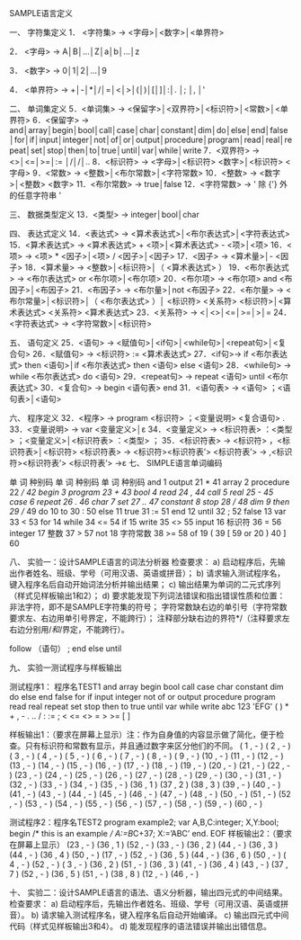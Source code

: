 ﻿SAMPLE语言定义

一、	字符集定义
1．	<字符集> → <字母>│<数字>│<单界符>

2．	<字母> → A│B│…│Z│a│b│…│z

3．	<数字> → 0│1│2│…│9

4．	<单界符> → +│-│*│/│=│<│>│(│)│[│]│:│. │; │, │'


二、	单词集定义
5．<单词集> → <保留字>│<双界符>│<标识符>│<常数>│<单界符>
6．<保留字> → and│array│begin│bool│call│case│char│constant│dim│do│else│end│false│for│if│input│integer│not│of│or│output│procedure│program│read│real│repeat│set│stop│then│to│true│until│var│while│write
7．<双界符> → <>│<=│>=│:= │/*│*/│..
8．<标识符> → <字母>│<标识符> <数字>│<标识符> <字母>
9．<常数> → <整数>│<布尔常数>│<字符常数>
10．<整数> → <数字>│<整数> <数字>
11．<布尔常数> → true│false
12．<字符常数> → ' 除 {'} 外的任意字符串 '

三、	数据类型定义
13．<类型> → integer│bool│char

四、	表达式定义
14．<表达式> → <算术表达式>│<布尔表达式>│<字符表达式>
15．<算术表达式> → <算术表达式> + <项>│<算术表达式> - <项>│<项>
16．<项> → <项> * <因子>│<项> / <因子>│<因子>
17．<因子> → <算术量>│- <因子>
18．<算术量> → <整数>│<标识符>│（ <算术表达式> ）
19．<布尔表达式> → <布尔表达式> or <布尔项>│<布尔项>
20．<布尔项> → <布尔项> and <布因子>│<布因子>
21．<布因子> → <布尔量>│not <布因子>
22．<布尔量> → <布尔常量>│<标识符>│（ <布尔表达式> ）│
<标识符> <关系符> <标识符>│<算术表达式> <关系符> <算术表达式>
23．<关系符> → <│<>│<=│>=│>│=
24．<字符表达式> → <字符常数>│<标识符>

五、	语句定义
25．<语句> → <赋值句>│<if句>│<while句>│<repeat句>│<复合句>
26．<赋值句> → <标识符> := <算术表达式>
27．<if句>→ if <布尔表达式> then <语句>│if <布尔表达式> then <语句> else <语句>
28．<while句> → while <布尔表达式> do <语句>
29．<repeat句> → repeat <语句> until <布尔表达式>
30．<复合句> → begin <语句表> end
31．<语句表> → <语句> ；<语句表>│<语句>


六、	程序定义
32．<程序> → program <标识符> ；<变量说明> <复合语句> .
33．<变量说明> → var <变量定义>│ε
34．<变量定义> → <标识符表> ：<类型> ；<变量定义>│<标识符表> ：<类型> ；
35．<标识符表> → <标识符> ，<标识符表>│<标识符>
         <标识符表> → <标识符><标识符表’>
        <标识符表’> → ,<标识符><标识符表’>
          <标识符表’> →ε
七、	SIMPLE语言单词编码

单  词	种别码		单  词	种别码		单  词	种别码
and	1		output	21		*	41
array	2		procedure	22		*/	42
begin	3		program	23		+	43
bool	4		read	24		,	44
call	5		real	25		-	45
case	6		repeat	26		.	46
char	7		set	27		..	47
constant	8		stop	28		/	48
dim	9		then	29		/*	49
do	10		to	30		:	50
else	11		true	31		:=	51
end	12		until	32		; 	52
false	13		var	33		<	53
for	14		while	34		<=	54
if	15		write	35		<>	55
input	16		标识符	36		=	56
integer	17		整数	37		>	57
not	18		字符常数	38		>=	58
of	19		(	39		[	59
or	20		)	40		]	60




八、	实验一：设计SAMPLE语言的词法分析器
检查要求：
a)	启动程序后，先输出作者姓名、班级、学号（可用汉语、英语或拼音）；
b)	请求输入测试程序名，键入程序名后自动开始词法分析并输出结果；
c)	输出结果为单词的二元式序列（样式见样板输出1和2）；
d)	要求能发现下列词法错误和指出错误性质和位置：
非法字符，即不是SAMPLE字符集的符号；
字符常数缺右边的单引号（字符常数要求左、右边用单引号界定，不能跨行）；
注释部分缺右边的界符*/（注释要求左右边分别用/*和*/界定，不能跨行）。





follow （语句）  ;     end  else until

九、	实验一测试程序与样板输出

测试程序1： 程序名TEST1
and  array  begin  bool  call
case  char  constant  dim  do
else  end  false  for  if
input  integer  not  of  or
output  procedure  program  read  real
repeat  set  stop  then  to
true  until  var  while  write
abc  123  'EFG'  (  )  *  +  ,  -  .  ..  /
:  :=  ;  <  <=  <>  =  >  >=  [  ]

样板输出1：（要求在屏幕上显示）注：作为自身值的内容显示做了简化，便于检查。只有标识符和常数有显示，并且通过数字来区分他们的不同。
( 1 , - )		( 2 , - )		( 3 , - )		( 4 , - )		( 5 , - )
( 6 , - )		( 7 , - )		( 8 , - )		( 9 , - )		(10 , - )
(11 , - )		(12 , - )		(13 , - )		(14 , - )		(15 , - )
(16 , - )		(17 , - )		(18 , - )		(19 , - )		(20 , - )
(21 , - )		(22 , - )		(23 , - )		(24 , - )		(25 , - )
(26 , - )		(27 , - )		(28 , - )		(29 , - )		(30 , - )
(31 , - )		(32 , - )		(33 , - )		(34 , - )		(35 , - )
(36 , 1 )		(37 , 2 )		(38 , 3 )		(39 , - )		(40 , - )
(41 , - )		(43 , - )		(44 , - )		(45 , - )		(46 , - )
(47 , - )		(48 , - )		(50 , - )		(51 , - )		(52 , - )
(53 , - )		(54 , - )		(55 , - )		(56 , - )		(57 , - )
(58 , - )		(59 , - )		(60 , - )

测试程序2：程序名TEST2
program  example2;
var  A,B,C:integer;
     X,Y:bool;
begin  /*  this  is  an  example  */
  A:=B*C+37;
  X:=’ABC’
end.
EOF
样板输出2：（要求在屏幕上显示）
(23 , - )		(36 , 1 )		(52 , - )		(33 , - )		(36 , 2 )
(44 , - )		(36 , 3 )		(44 , - )		(36 , 4 )		(50 , - )
(17 , - )		(52 , - )		(36 , 5 )		(44 , - )		(36 , 6 )
(50 , - )		( 4 , - )		(52 , - )		( 3 , - )		(36 , 2 )
(51 , - )		(36 , 3 )		(41 , - )		(36 , 4 )		(43 , - )
(37 , 7 )		(52 , - )		(36 , 5 )		(51 , - )		(38 , 8 )
(12 , - )		(46 , - )




十、	实验二：设计SAMPLE语言的语法、语义分析器，输出四元式的中间结果。
检查要求：
a)	启动程序后，先输出作者姓名、班级、学号（可用汉语、英语或拼音）。
b)	请求输入测试程序名，键入程序名后自动开始编译。
c)	输出四元式中间代码（样式见样板输出3和4）。
d)	能发现程序的语法错误并输出出错信息。

